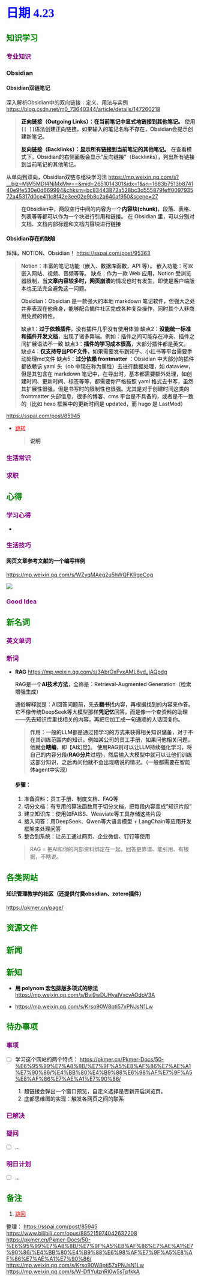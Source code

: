 ## <font color = blue face=楷体 size=6>日期 4.23</font>

## <font color = green>知识学习 </font>
### <font color = purple>专业知识 </font>
### Obsidian 
#### Obsidian双链笔记
深入解析Obsidian中的双向链接：定义、用法与实例
https://blog.csdn.net/m0_73640344/article/details/147260218
> <font color =o>**正向链接（Outgoing Links）：在当前笔记中显式地链接到其他笔记。**
> 使用`[[ ]]`语法创建正向链接，如果输入的笔记名称不存在，Obsidian会提示创建新笔记。
> 
> <font color =o>**反向链接（Backlinks）：显示所有链接到当前笔记的其他笔记。**
> 在查看模式下，Obsidian的右侧面板会显示“反向链接”（Backlinks），列出所有链接到当前笔记的其他笔记。

从单向到双向，Obsidian双链与组块学习法
https://mp.weixin.qq.com/s?__biz=MjM5MDI4NjMxMw==&mid=2651014301&idx=1&sn=1683b7513b874140e9fe530e0d669994&chksm=bc83443872a528bc3d555879feff009793572a45317d0ce411c8f42e3ee02e9b8c2a640af950&scene=27  

> <font color =o>在Obsidian中，两段空行中间的内容为一个**内容块(chunk)**，段落、表格、列表等等都可以作为一个块进行引用和链接。
>在 Obsidian 里，可以分别对文档、文档内部标题和文档内容块进行链接

#### Obsidian存在的缺陷
拜拜，NOTION、Obsidian！
https://sspai.com/post/95363 
> <font color =o >Notion：丰富的笔记功能（嵌入、数据库函数，API 等）。
> 嵌入功能：可以嵌入网站、视频、音频等等。
> 缺点：作为一款 Web 应用，Notion 受浏览器限制，当**文章内容较多时，网页崩溃**的情况也时有发生，即使是客户端版本也无法完全避免这一问题。
> 
> <font color =o >Obsidian：Obsidian 是一款强大的本地 markdown 笔记软件，但强大之处并非表现在他自身，能够配合插件社区完成各种复杂操作，同时其个人非商用免费的特性。
> 
> <font color =o >缺点1：**过于依赖插件**，没有插件几乎没有使用体验
> 缺点2：**没能统一标准和插件开发文档**，出现了诸多弊端。例如：插件之间可能存在冲突、插件之间扩展语法不一致
> 缺点3：**插件的学习成本很高**，大部分插件都是英文。
> 缺点4：**仅支持导出PDF文件**，如果需要发布到知乎、小红书等平台需要手动处理md文件
> 缺点5：**过分依赖 frontmatter** ：Obsidian 中大部分的插件都依赖该 yaml 头（ob 中现在称为属性）去进行数据处理，如 dataview，但是其包含在 markdown 笔记中，在导出时，基本都需要额外处理，如创建时间、更新时间、标签等等，都需要你严格按照 yaml 格式去书写，虽然其扩展性很强，但是书写时的限制性也很强。尤其是对于创建时间这类的 frontmatter 头部信息，很多的博客、cms 平台是不具备的，或者是不一致的（比如 hexo 框架中的更新时间是 updated​，而 hugo 是 LastMod​）



https://sspai.com/post/85945
+ <a id = "01-1">  [<font color = red>跳转</font>](#01-2)
   > <font color = o> 说明 </font>
### <font color = purple>生活常识 </font>

### <font color = purple>求职 </font>



## <font color = green>心得 </font>
### <font color = purple>学习心得 </font>
+ 
### <font color = purple>生活技巧 </font>
#### 网页文章参考文献的一个编写样例
https://mp.weixin.qq.com/s/WZyqMAeg2u5hWQFKRgeCog  
  
<img src="https://github.com/zeff163/stackedit-app-data/blob/master/Daily%20work/2025/picture/4.23/mmexport1745343099132.png?raw=true">

### <font color = purple>Good Idea </font>



## <font color = green>新名词 </font>
### <font color = purple>英文单词 </font>
### <font color = purple>新词 </font>
+ **RAG**
https://mp.weixin.qq.com/s/3AbrOxFvxAML6vd_jAQpdg

	RAG是一个**AI技术方法**，全称是：Retrieval-Augmented Generation（检索增强生成）
	
	通俗解释就是：AI回答问题前，先去**翻书**找内容，再根据找到的内容来作答。它不像传统DeepSeek等大模型那样**凭记忆**回答，而是像一个查资料的助理——先去知识库里找相关的内容，再把它加工成一句通顺的人话回复你。
	> <font color=o>作用：一般的LLM都是通过预学习的方式来获得相关知识储备，对于不在其训练范围内的知识，例如某公司的员工手册，如果问他相关问题，他就会**瞎编**，即【AI幻觉】。
	><font color=o> 使用RAG则可以让LLM持续强化学习，将自己的内容分段(**RAG分片**过程)，然后输入大模型中就可以让他们训练这部分知识，之后再问他就不会出现瞎说的情况。（一般都需要在智能体agent中实现）

	#### 步骤：
	1. 准备资料：员工手册、制度文档、FAQ等
	2. 切分文档：有专用的算法函数用于切分文档，把每段内容变成“知识片段”
	3. 建立知识库：使用如FAISS、Weaviate等工具存储这些片段
	4. 接入问答：用DeepSeek、Qwen等大语言模型 + LangChain等应用开发框架来处理问答
	5.  整合到系统：让员工通过网页、企业微信、钉钉等使用

	> RAG = 把AI和你的内部资料绑定在一起，回答更靠谱、能引用、有根据，不瞎说。
	
## <font color = green>各类网站 </font>
#### 知识管理教学的社区（还提供付费obsidian、zotero插件）
https://pkmer.cn/page/

## <font color = green>资源文件 </font>


## <font color = green>新闻 </font>


## <font color = green>新知 </font>
+ **用 polynom 宏包排版多项式的除法**
	https://mp.weixin.qq.com/s/Bvj9wDUHyaIVxcvAOdoV3A

+ https://mp.weixin.qq.com/s/Krso90W8pti57xPNJsN1Lw



## <font color = green>待办事项 </font>
### <font color = purple>事项 </font>
- [ ] 学习这个网站的两个特点：
	https://pkmer.cn/Pkmer-Docs/50-%E6%95%99%E7%A8%8B/%E7%9F%A5%E8%AF%86%E7%AE%A1%E7%90%86/%E4%BB%80%E4%B9%88%E6%98%AF%E7%9F%A5%E8%AF%86%E7%AE%A1%E7%90%86/  
	
	1. 超链接会弹出一个窗口预览，自定义选择是否新开启浏览页。
	2. 底部思维图的实现：触发各网页之间的联系
### <font color = purple>已解决 </font>
### <font color = purple>疑问 </font>
- [ ] ...
### <font color = purple>明日计划 </font>
- [ ] ...


## <font color = green>备注 </font>
  1. <a id ="01-2">[<font color = red>跳回</font>](#01-1)
 
 整理：
 https://sspai.com/post/85945
https://www.bilibili.com/opus/885215974042632208
https://pkmer.cn/Pkmer-Docs/50-%E6%95%99%E7%A8%8B/%E7%9F%A5%E8%AF%86%E7%AE%A1%E7%90%86/%E4%BB%80%E4%B9%88%E6%98%AF%E7%9F%A5%E8%AF%86%E7%AE%A1%E7%90%86/   
https://mp.weixin.qq.com/s/Krso90W8pti57xPNJsN1Lw 
https://mp.weixin.qq.com/s/W-DfIYulznRI0w5sTpfkkA
<!--stackedit_data:
eyJoaXN0b3J5IjpbLTE0ODk0NTY3NTAsMjEzNDE5OTQyLC05OD
MzNjA1NDIsODM0NzYxNjk0LC0xNzQyMTE4OTY2LC05MzgyNDIy
MywtMTIyNTk0MDU0NCwtNDQ5NDg5MjI0LDk3ODg4NDE3MSwtMz
A5Nzk4MjIzLDE4MDE5NTUwNzldfQ==
-->